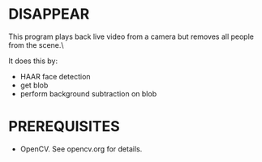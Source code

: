 # DISAPPEAR

This program plays back live video from a camera but removes all people from the scene.\

It does this by:

- HAAR face detection
- get blob 
- perform background subtraction on blob

# PREREQUISITES

- OpenCV. See opencv.org for details.
